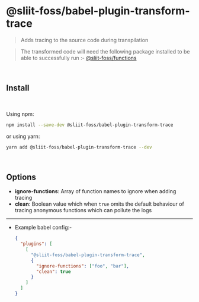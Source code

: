 # @sliit-foss/babel-plugin-transform-trace

> Adds tracing to the source code during transpilation

> The transformed code will need the following package installed to be able to successfully run :- [@sliit-foss/functions]('https://www.npmjs.com/package/@sliit-foss/functions')

<br/>

## Install

<br/>

Using npm:

```sh
npm install --save-dev @sliit-foss/babel-plugin-transform-trace
```

or using yarn:

```sh
yarn add @sliit-foss/babel-plugin-transform-trace --dev
```

<br/>

## Options

- **ignore-functions**: Array of function names to ignore when adding tracing
- **clean**: Boolean value which when `true` omits the default behaviour of tracing anonymous functions which can pollute the logs

---

- Example babel config:-

  ```json
  {
    "plugins": [
      [
        "@sliit-foss/babel-plugin-transform-trace",
        {
          "ignore-functions": ["foo", "bar"],
          "clean": true
        }
      ]
    ]
  }
  ```
